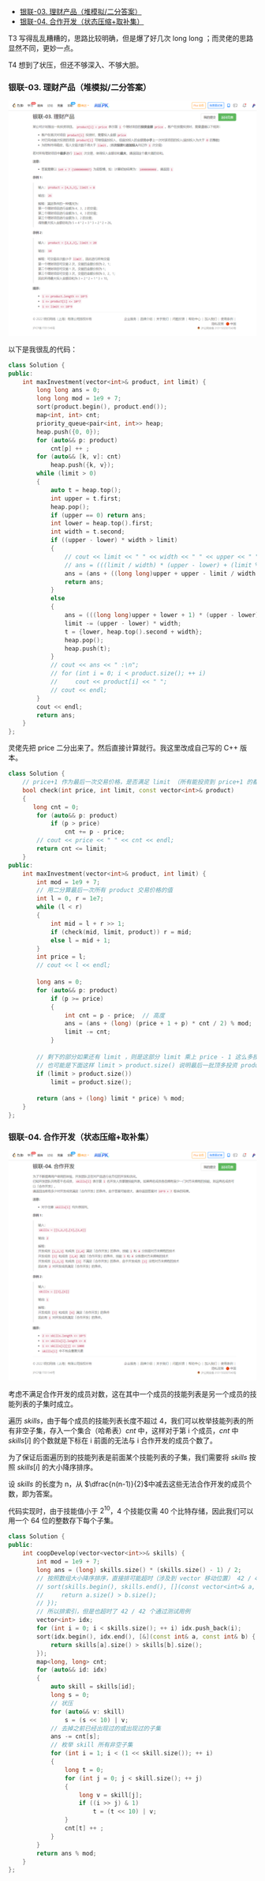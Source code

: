 
<!-- @import "[TOC]" {cmd="toc" depthFrom=1 depthTo=6 orderedList=false} -->

<!-- code_chunk_output -->

- [银联-03. 理财产品（堆模拟/二分答案）](#银联-03-理财产品堆模拟二分答案)
- [银联-04. 合作开发（状态压缩+取补集）](#银联-04-合作开发状态压缩取补集)

<!-- /code_chunk_output -->

T3 写得乱乱糟糟的，思路比较明确，但是爆了好几次 long long ；而灵佬的思路显然不同，更妙一点。

T4 想到了状压，但还不够深入、不够大胆。

### 银联-03. 理财产品（堆模拟/二分答案）

![](./images/leetcode-cn.com_contest_cnunionpay-2022spring_problems_I4mOGz_.png)

以下是我很乱的代码：

```cpp
class Solution {
public:
    int maxInvestment(vector<int>& product, int limit) {
        long long ans = 0;
        long long mod = 1e9 + 7;
        sort(product.begin(), product.end());
        map<int, int> cnt;
        priority_queue<pair<int, int>> heap;
        heap.push({0, 0});
        for (auto&& p: product)
            cnt[p] ++ ;
        for (auto&& [k, v]: cnt)
            heap.push({k, v});
        while (limit > 0)
        {
            auto t = heap.top();
            int upper = t.first;
            heap.pop();
            if (upper == 0) return ans;
            int lower = heap.top().first;
            int width = t.second;
            if ((upper - lower) * width > limit)
            {
                // cout << limit << " " << width << " " << upper << " " << lower << " " << ans << endl;
                // ans = (((limit / width) * (upper - lower) + (limit % width) + ans) % mod;
                ans = (ans + ((long long)upper + upper - limit / width + 1) * (limit / width) / 2 * width + (limit % width) * ((long long)upper - limit / width)) % mod;
                return ans;
            }
            else
            {
                ans = (((long long)upper + lower + 1) * (upper - lower) / 2 * width + ans) % mod;
                limit -= (upper - lower) * width;
                t = {lower, heap.top().second + width};
                heap.pop();
                heap.push(t);
            }
            // cout << ans << " :\n";
            // for (int i = 0; i < product.size(); ++ i)
            //     cout << product[i] << " ";
            // cout << endl;
        }
        cout << endl;
        return ans;
    }
};
```

灵佬先把 price 二分出来了。然后直接计算就行。我这里改成自己写的 C++ 版本。

```cpp
class Solution {
    // price+1 作为最后一次交易价格，是否满足 limit （所有能投资到 price+1 的都投资到 price+1）
    bool check(int price, int limit, const vector<int>& product)
    {
       long cnt = 0;
        for (auto&& p: product)
            if (p > price)
                cnt += p - price;
        // cout << price << " " << cnt << endl;
        return cnt <= limit;
    }
public:
    int maxInvestment(vector<int>& product, int limit) {
        int mod = 1e9 + 7;
        // 用二分算最后一次所有 product 交易价格的值
        int l = 0, r = 1e7;
        while (l < r)
        {
            int mid = l + r >> 1;
            if (check(mid, limit, product)) r = mid;
            else l = mid + 1;
        }
        int price = l;
        // cout << l << endl;

        long ans = 0;
        for (auto&& p: product)
            if (p >= price)
            {
                int cnt = p - price;  // 高度
                ans = (ans + (long) (price + 1 + p) * cnt / 2) % mod;
                limit -= cnt;
            }

        // 剩下的部分如果还有 limit ，则是这部分 limit 乘上 price - 1 这么多投资
        // 也可能是下面这样 limit > product.size() 说明最后一批顶多投资 product.size() 这么多了
        if (limit > product.size())
            limit = product.size();
        
        return (ans + (long) limit * price) % mod;
    }
};
```

### 银联-04. 合作开发（状态压缩+取补集）

![](./images/leetcode-cn.com_contest_cnunionpay-2022spring_problems_lCh58I_.png)

考虑不满足合作开发的成员对数，这在其中一个成员的技能列表是另一个成员的技能列表的子集时成立。

遍历 $\textit{skills}$，由于每个成员的技能列表长度不超过 4，我们可以枚举技能列表的所有非空子集，存入一个集合（哈希表）$\textit{cnt}$ 中，这样对于第 i 个成员，$\textit{cnt}$ 中 $\textit{skills}[i]$ 的个数就是下标在 i 前面的无法与 i 合作开发的成员个数了。

为了保证后面遍历到的技能列表是前面某个技能列表的子集，我们需要将 $\textit{skills}$ 按照 $\textit{skills}[i]$ 的大小降序排序。

设 $\textit{skills}$ 的长度为 n，从 $\dfrac{n(n-1)}{2}$中减去这些无法合作开发的成员个数，即为答案。

代码实现时，由于技能值小于 $2^{10}$，4 个技能仅需 40 个比特存储，因此我们可以用一个 64 位的整数存下每个子集。

```cpp
class Solution {
public:
    int coopDevelop(vector<vector<int>>& skills) {
        int mod = 1e9 + 7;
        long ans = (long) skills.size() * (skills.size() - 1) / 2;
        // 按照数组大小降序排序，直接排可能超时（涉及到 vector 移动位置） 42 / 42 个通过测试用例
        // sort(skills.begin(), skills.end(), [](const vector<int>& a, const vector<int>& b) {
        //     return a.size() > b.size();
        // });
        // 所以排索引，但是也超时了 42 / 42 个通过测试用例
        vector<int> idx;
        for (int i = 0; i < skills.size(); ++ i) idx.push_back(i);
        sort(idx.begin(), idx.end(), [&](const int& a, const int& b) {
            return skills[a].size() > skills[b].size();
        });
        map<long, long> cnt;
        for (auto&& id: idx)
        {
            auto skill = skills[id];
            long s = 0;
            // 状压
            for (auto&& v: skill)
                s = (s << 10) | v;
            // 去掉之前已经出现过的或出现过的子集
            ans -= cnt[s];
            // 枚举 skill 所有非空子集
            for (int i = 1; i < (1 << skill.size()); ++ i)
            {
                long t = 0;
                for (int j = 0; j < skill.size(); ++ j)
                {
                    long v = skill[j];
                    if ((i >> j) & 1)
                        t = (t << 10) | v;
                }
                cnt[t] ++ ;
            }
        }
        return ans % mod;
    }
};
```
